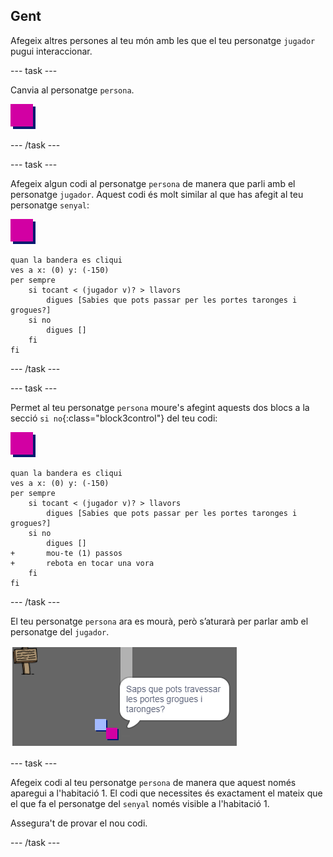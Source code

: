 ## Gent

Afegeix altres persones al teu món amb les que el teu personatge `jugador` pugui interaccionar.

--- task ---

Canvia al personatge `persona`.

![Personatge de persona](images/person.png)

--- /task ---

--- task ---

Afegeix algun codi al personatge `persona` de manera que parli amb el personatge `jugador`. Aquest codi és molt similar al que has afegit al teu personatge `senyal`:

![persona](images/person.png)

```blocks3
quan la bandera es cliqui
ves a x: (0) y: (-150)
per sempre
    si tocant < (jugador v)? > llavors
        digues [Sabies que pots passar per les portes taronges i grogues?]
    si no
        digues []
    fi
fi
```

--- /task ---

--- task ---

Permet al teu personatge `persona` moure's afegint aquests dos blocs a la secció `si no`{:class="block3control"} del teu codi:

![persona](images/person.png)

```blocks3
quan la bandera es cliqui
ves a x: (0) y: (-150)
per sempre
    si tocant < (jugador v)? > llavors
        digues [Sabies que pots passar per les portes taronges i grogues?]
    si no
        digues []
+       mou-te (1) passos
+       rebota en tocar una vora
    fi
fi
```

--- /task ---

El teu personatge `persona` ara es mourà, però s’aturarà per parlar amb el personatge del `jugador`.

![captura de pantalla](images/world-person-test.png)

--- task ---

Afegeix codi al teu personatge `persona` de manera que aquest només aparegui a l'habitació 1. El codi que necessites és exactament el mateix que el que fa el personatge del `senyal` només visible a l'habitació 1.

Assegura't de provar el nou codi.

--- /task ---